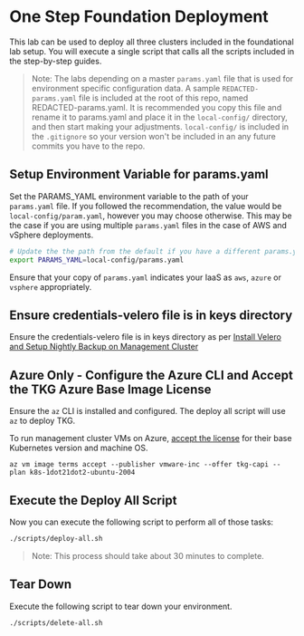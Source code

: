 # One Step Foundation Deployment

This lab can be used to deploy all three clusters included in the foundational lab setup.  You will execute a single script that calls all the scripts included in the step-by-step guides.  

>Note: The labs depending on a master `params.yaml` file that is used for environment specific configuration data.  A sample `REDACTED-params.yaml` file is included at the root of this repo, named REDACTED-params.yaml.  It is recommended you copy this file and rename it to params.yaml and place it in the `local-config/` directory, and then start making your adjustments.  `local-config/` is included in the `.gitignore` so your version won't be included in an any future commits you have to the repo.

## Setup Environment Variable for params.yaml

Set the PARAMS_YAML environment variable to the path of your `params.yaml` file.  If you followed the recommendation, the value would be `local-config/param.yaml`, however you may choose otherwise.  This may be the case if you are using multiple `params.yaml` files in the case of AWS and vSphere deployments.

```bash
# Update the the path from the default if you have a different params.yaml file name or location.
export PARAMS_YAML=local-config/params.yaml
```

Ensure that your copy of `params.yaml` indicates your IaaS as `aws`, `azure` or `vsphere` appropriately.

## Ensure credentials-velero file is in keys directory

Ensure the credentials-velero file is in keys directory as per [Install Velero and Setup Nightly Backup on Management Cluster](../mgmt-cluster/10_velero_mgmt.md)

## Azure Only - Configure the Azure CLI and Accept the TKG Azure Base Image License

Ensure the `az` CLI is installed and configured. The deploy all script will use `az` to deploy TKG.

To run management cluster VMs on Azure, [accept the license](https://docs.vmware.com/en/VMware-Tanzu-Kubernetes-Grid/1.4/vmware-tanzu-kubernetes-grid-14/GUID-mgmt-clusters-azure.html#accept-the-base-image-license-4) for their base Kubernetes version and machine OS.

```
az vm image terms accept --publisher vmware-inc --offer tkg-capi --plan k8s-1dot21dot2-ubuntu-2004
```

## Execute the Deploy All Script

Now you can execute the following script to perform all of those tasks:

```bash
./scripts/deploy-all.sh
```

>Note: This process should take about 30 minutes to complete.

## Tear Down

Execute the following script to tear down your environment.

```bash
./scripts/delete-all.sh
```
